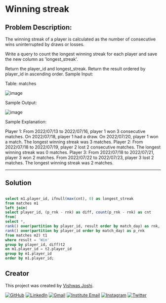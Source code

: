 #  Winning streak

## Problem Description:

The winning streak of a player is calculated as the number of consecutive wins uninterrupted by draws or losses.

Write a query to count the longest winning streak for each player and save the new column as 'longest_streak'.

Return the player_id and longest_streak.
Return the result ordered by player_id in ascending order.
Sample Input:

Table: matches

![image](https://github.com/vishwasjoshi2019/DSML/assets/98074283/772bf538-3206-4cc1-8799-fdd73b4be897)



Sample Output:

![image](https://github.com/vishwasjoshi2019/DSML/assets/98074283/74a7b4b7-b8d1-4201-9ac6-ac92254785dd)


Sample Explanation:

Player 1:
From 2022/07/13 to 2022/07/16, player 1 won 3 consecutive matches.
On 2022/07/18, player 1 had a draw.
On 2022/07/20, player 1 won a match.
The longest winning streak was 3 matches.
Player 2:
From 2022/07/18 to 2022/07/19, player 2 lost 2 consecutive matches.
The longest winning streak was 0 matches.
Player 3:
From 2022/07/18 to 2022/07/21, player 3 won 2 matches.
From 2022/07/22 to 2022/07/23, player 3 lost 2 matches.
The longest winning streak was 2 matches.

---

## Solution

```sql

select m1.player_id, ifnull(max(cnt), 0) as longest_streak
from matches m1
left join(
select player_id, (p_rnk - rnk) as diff, count(p_rnk - rnk) as cnt
from(
select *,     
rank() over(partition by player_id, result order by match_day) as rnk,
rank() over(partition by player_id order by match_day) as p_rnk
from matches m2) t1
where result = 'Win'
group by player_id, diff)t2
on m1.player_id = t2.player_id
group by m1.player_id
order by m1.player_id;

```
## Creator

This project was created by [Vishwas Joshi](https://github.com/vishwasjoshi2019).


[![GitHub](https://img.shields.io/badge/GitHub-%40vishwasjoshi2019-blue)](https://github.com/vishwasjoshi2019)
[![LinkedIn](https://img.shields.io/badge/LinkedIn-%40vishwasjoshi2019-blue)](https://www.linkedin.com/in/vishwasjoshi2019/)
[![Gmail](https://img.shields.io/badge/Gmail-vishwasjoshi2019%40gmail.com-red)](mailto:vishwasjoshi2019@gmail.com)
[![Institute Email](https://img.shields.io/badge/Institute%20Email-vishwas.j%40iitgn.ac.in-red)](mailto:vishwas.j@iitgn.ac.in)
[![Instagram](https://img.shields.io/badge/Instagram-%40cursed__geek-orange)](https://www.instagram.com/cursed_geek/)
[![Twitter](https://img.shields.io/badge/Twitter-%40Vishwas79116150-blue)](https://twitter.com/Vishwas79116150)


